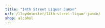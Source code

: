```yaml
---
title: "14th Street Liquor Junxn"
url: /lloydminster/14th-street-liquor-junxn/
shop: alcohol
---
```

